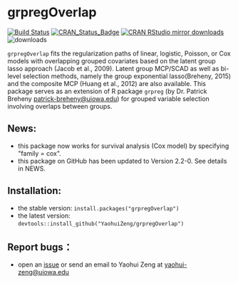 
# grpregOverlap
[![Build Status](https://travis-ci.org/YaohuiZeng/grpregOverlap.svg?branch=master)](https://travis-ci.org/YaohuiZeng/grpregOverlap)
[![CRAN_Status_Badge](http://www.r-pkg.org/badges/version/grpregOverlap)](https://CRAN.R-project.org/package=grpregOverlap)
[![CRAN RStudio mirror downloads](http://cranlogs.r-pkg.org/badges/grand-total/grpregOverlap)](http://www.r-pkg.org/pkg/grpregOverlap)
![downloads](http://cranlogs.r-pkg.org/badges/grpregOverlap)

`grpregOverlap` fits the regularization paths of linear, logistic, Poisson, 
or Cox models with overlapping grouped covariates based on the latent group lasso 
approach (Jacob et al., 2009). Latent group MCP/SCAD as well as bi-level 
selection methods, namely the group exponential lasso(Breheny, 2015) and the 
composite MCP (Huang et al., 2012) are also available. This package serves as 
an extension of R package `grpreg` (by Dr. Patrick Breheny <patrick-breheny@uiowa.edu>) 
for grouped variable selection involving overlaps between groups.

## News:
* this package now works for survival analysis (Cox model) by specifying "family = cox". 
* this package on GitHub has been updated to Version 2.2-0. See details in NEWS.

## Installation:
* the stable version: `install.packages("grpregOverlap")`
* the latest version: `devtools::install_github("YaohuiZeng/grpregOverlap")`

## Report bugs：
* open an [issue](https://github.com/YaohuiZeng/grpregOverlap/issues) or send an email to Yaohui Zeng at <yaohui-zeng@uiowa.edu>
